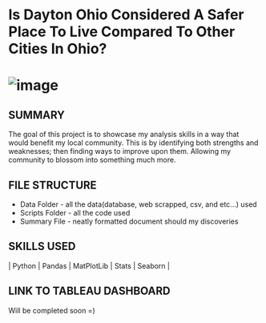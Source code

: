 # Is Dayton Ohio Considered A Safer Place To Live Compared To Other Cities In Ohio?
# ![image](https://github.com/Jeremiah-Byrd/Dayton-Crime-Stats-Analysis/assets/101752111/bdb7b10f-8f53-41d3-ab32-fba7978ce5f3)

## SUMMARY 
The goal of this project is to showcase my analysis skills in a way that would benefit my local community. This is by identifying both strengths and weaknesses; then finding ways to improve upon them. Allowing my community to blossom into something much more.

## FILE STRUCTURE 
- Data Folder - all the data(database, web scrapped, csv, and etc...) used
- Scripts Folder - all the code used
- Summary File - neatly formatted document should my discoveries

## SKILLS USED
| Python | Pandas | MatPlotLib | Stats | Seaborn |

## LINK TO TABLEAU DASHBOARD
Will be completed soon =)

